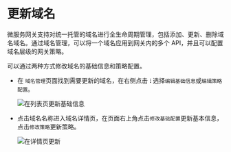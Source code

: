 # 更新域名

微服务网关支持对统一托管的域名进行全生命周期管理，包括添加、更新、删除域名域名。通过域名管理，可以将一个域名应用到网关内的多个 API，并且可以配置域名层级的网关策略。

可以通过两种方式修改域名的基础信息和策略配置。

- 在 `域名管理`页面找到需要更新的域名，在右侧点击 **`ⵗ`** 选择`编辑基础信息`或`编辑策略配置`。

    ![在列表页更新基础信息](https://community-github.cn-sh2.ufileos.com/daocloud-docs-images/docs/skoala/ms-gateway/domain/imgs/update-domain-1.png)

- 点击域名名称进入域名详情页，在页面右上角点击`修改基础配置`更新基本信息，点击`修改策略`更新策略。

    ![在详情页更新](https://community-github.cn-sh2.ufileos.com/daocloud-docs-images/docs/skoala/ms-gateway/domain/imgs/update-domain-2.png)
